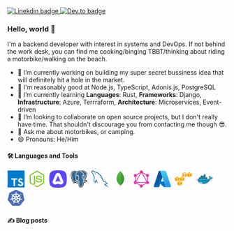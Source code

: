 <div id="badges">
  <a href="https://linkednin.com/in/szalma-a">
    <img src="https://img.shields.io/badge/LinkedIn-blue?logo=linkedin&logoColor=white&style=for-the-badge" alt="Linekdin badge" />
  </a>
  <a href="https://dev.to/andycko">
    <img src="https://img.shields.io/badge/dev.to-0A0A0A?style=for-the-badge&logo=devdotto&logoColor=white" alt="Dev.to badge" />
  </a>
</div>

### Hello, world 👋
I'm a backend developer with interest in systems and DevOps. If not behind the work desk, you can find me cooking/binging TBBT/thinking about riding a motorbike/walking on the beach.  
- 🔭 I’m currently working on building my super secret bussiness idea that will definitely hit a hole in the market.
- 💪 I'm reasonably good at Node.js, TypeScript, Adonis.js, PostgreSQL
- 🌱 I’m currently learning **Languages**: Rust, **Frameworks**: Django, **Infrastructure**: Azure, Terrraform, **Architecture**: Microservices, Event-driven
- 👯 I’m looking to collaborate on open source projects, but I don't really have time. That shouldn't discourage you from contacting me though 😎.
- 💬 Ask me about motorbikes, or camping.
- 😄 Pronouns: He/Him

#### 🛠️ Languages and Tools
<div id="languages-tools">
  <img src="https://github.com/devicons/devicon/blob/master/icons/typescript/typescript-original.svg" alt="TypeScript" width="40" height="40"/>&nbsp;
  <img src="https://github.com/devicons/devicon/blob/master/icons/nodejs/nodejs-original.svg" alt="Node.js" width="40" height="40"/>&nbsp;
  <img src="https://github.com/devicons/devicon/blob/master/icons/adonisjs/adonisjs-original.svg" alt="Adonis.js" width="40" height="40"/>&nbsp;
  <img src="https://github.com/devicons/devicon/blob/master/icons/postgresql/postgresql-original.svg" alt="PostgreSQL" width="40" height="40"/>&nbsp;
  <img src="https://github.com/devicons/devicon/blob/master/icons/mysql/mysql-original.svg" alt="MySQL" width="40" height="40"/>&nbsp;
  <img src="https://github.com/devicons/devicon/blob/master/icons/mongodb/mongodb-original.svg" alt="MongoDB" width="40" height="40"/>&nbsp;
  <img src="https://github.com/devicons/devicon/blob/master/icons/graphql/graphql-plain.svg" alt="GraphQL" width="40" height="40"/>&nbsp;
  <img src="https://github.com/devicons/devicon/blob/master/icons/azure/azure-original.svg" alt="Azure" width="40" height="40"/>&nbsp;
  <img src="https://github.com/devicons/devicon/blob/master/icons/amazonwebservices/amazonwebservices-original.svg" alt="AWS" width="40" height="40"/>&nbsp;
  <img src="https://github.com/devicons/devicon/blob/master/icons/docker/docker-original.svg" alt="Docker" width="40" height="40"/>&nbsp;
  <img src="https://github.com/devicons/devicon/blob/master/icons/kubernetes/kubernetes-plain.svg" alt="Kubernetes" width="40" height="40"/>&nbsp;
</div>

#### ✍️ Blog posts
<!-- BLOG-POST-LIST:START -->
<!-- BLOG-POST-LIST:END -->
